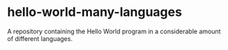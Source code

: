 # hello-world-many-languages
A repository containing the Hello World program in a considerable amount of different languages.
